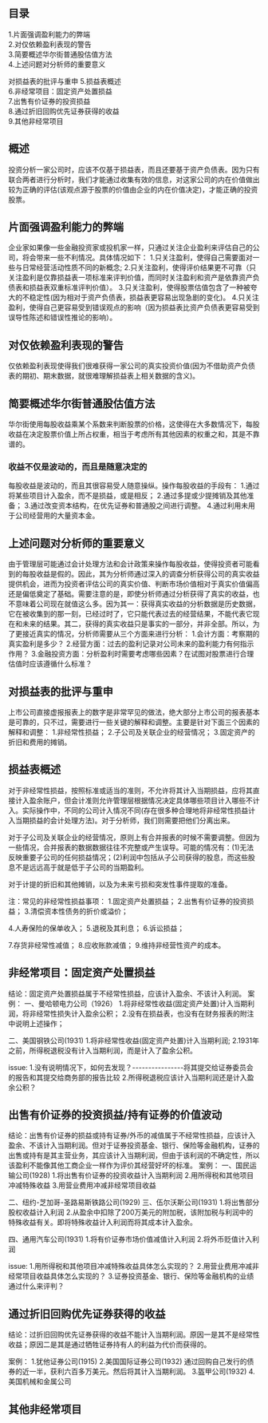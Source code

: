 ## 目录
1.片面强调盈利能力的弊端   
2.对仅依赖盈利表现的警告    
3.简要概述华尔街普通股估值方法    
4.上述问题对分析师的重要意义    

对损益表的批评与重申
5.损益表概述   
6.非经常项目：固定资产处置损益   
7.出售有价证券的投资损益   
8.通过折旧回购优先证券获得的收益   
9.其他非经常项目  

## 概述
投资分析一家公司时，应该不仅基于损益表，而且还要基于资产负债表。因为只有联合两者进行分析时，我们才能通过收集有效的信息，对这家公司的内在价值做出较为正确的评估(该观点源于股票的价值由企业的内在价值决定)，才能正确的投资股票。

## 片面强调盈利能力的弊端
企业家如果像一些金融投资家或投机家一样，只通过关注企业盈利来评估自己的公司，将会带来一些不利情况。具体情况如下：
1.只关注盈利，使得自己需要面对一些与日常经营活动性质不同的新概念;
2.只关注盈利，使得评价结果更不可靠（只关注盈利是仅靠损益表一项标准来评判价值，而同时关注盈利和资产是依靠资产负债表和损益表双重标准评判价值）。
3.只关注盈利，使得股票估值包含了一种被夸大的不稳定性(因为相对于资产负债表，损益表更容易出现急剧的变化)。
4.只关注盈利，使得自己更容易受到错误观点的影响（因为损益表比资产负债表更容易受到误导性陈述和错误性推论的影响）。

## 对仅依赖盈利表现的警告
仅依赖盈利表现使得我们很难获得一家公司的真实投资价值(因为不借助资产负债表的期初、期末数据，就很难理解损益表上相关数据的含义)。

## 简要概述华尔街普通股估值方法
华尔街使用每股收益乘某个系数来判断股票的价格，这使得在大多数情况下，每股收益在决定股票价值上所占权重，相当于考虑所有其他因素的权重之和，其是不靠谱的。

### 收益不仅是波动的，而且是随意决定的
每股收益是波动的，而且其很容易受人随意操纵。操作每股收益的手段有：
1.通过将某些项目计入盈余，而不是损益，或是相反；
2.通过多提或少提摊销及其他准备；
3.通过改变资本结构，在优先证券和普通股之间进行调整。
4.通过利用未用于公司经营用的大量资本金。

## 上述问题对分析师的重要意义
由于管理层可能通过会计处理方法和会计政策来操作每股收益，使得投资者可能看到的每股收益是假的。因此，其为分析师通过深入的调查分析获得公司的真实收益提供机会，进而为投资者评估公司的真实价值、判断市场价值相对于真实价值偏高还是偏低奠定了基础。需要注意的是，即使分析师通过分析获得了真实的收益，也不意味着公司现在就值这么多。因为其一：获得真实收益的分析数据是历史数据，它在被收集到的那一刻，已经过时了，它只能代表过去的经营结果，不能代表它现在和未来的结果。其二，获得的真实收益只是事实的一部分，并非全部。所以，为了更接近真实的情况，分析师需要从三个方面来进行分析：
1.会计方面：考察期的真实盈利是多少？
2.经营方面：过去的盈利记录对公司未来的盈利能力有何指示作用？
3.金融投资方面：分析盈利时需要考虑哪些因素？在试图对股票进行合理估值时应该遵循什么标准？

## 对损益表的批评与重申
上市公司直接虚报报表上的数字是非常罕见的做法，绝大部分上市公司的报表基本是可靠的，只不过，需要进行一些关键的解释和调整。主要是针对下面三个因素的解释和调整：
1.非经常性损益；
2.子公司及关联企业的经营情况；
3.固定资产的折旧和费用的摊销。
      
## 损益表概述
对于非经常性损益，按照标准或适当的准则，不允许将其计入当期损益，应将其直接计入盈余账户，但会计准则允许管理层根据情况决定具体哪些项目计入哪些不计入。实际操作中，不同的公司计入情况不同(存在很多种合理地将非经常性损益计入当期损益的会计处理方法)。对于分析师，我们则需要把他们分离出来。

对于子公司及关联企业的经营情况，原则上有合并报表的时候不需要调整。但因为一些情况，合并报表的数据数据往往不完整或产生误导。可能的情况有：(1)无法反映重要子公司的任何损益情况；(2)利润中包括从子公司获得的股息，而这些股息不是远远高于就是低于子公司的当期盈利。

对于计提的折旧和其他摊销，以及为未来亏损和突发性事件提取的准备。

注：常见的非经常性损益事项：
1.固定资产处置损益；
2.出售有价证券的投资损益；
3.清偿资本性债务的折价或溢价；

4.人寿保险的保单收入；
5.退税及其利息；
6.诉讼损益；

7.存货非经常性减值；
8.应收账款减值；
9.维持非经营性资产的成本。

## 非经常项目：固定资产处置损益
结论：固定资产处置损益属于不经常性损益，应该计入盈余、不该计入利润。
案例：
一、曼哈顿电力公司（1926）
1.将非经常性收益(固定资产处置)计入当期利润，将非经常性损失计入盈余公积；
2.没有在损益表，也没有在财务报表的附注中说明上述操作；

二、美国钢铁公司(1931)
1.将非经常性收益(固定资产处置)计入当期利润;
2.1931年之前，所得税退税没有计入当期利润，而是计入了盈余公积。

issue:
1.没有说明情况下，如何去发现？----------------将其提交给证券委员会的报告和其提交给商务部的报告比较
2.所得税退税应该计入当期利润还是计入盈余公积？

## 出售有价证券的投资损益/持有证券的价值波动
结论：出售有价证券的损益或持有证券/外币的减值属于不经常性损益，应该计入盈余、不该计入当期利润。但对于证券投资基金、银行、保险等金融机构，证券的出售或持有是其主营业务，其应该计入当期利润，但由于该利润的不确定性，所以该盈利不能像其他工商企业一样作为评价其经营好坏的标准。
案例：
一、国民运输公司(1928)
1.将出售有价证券的投资收益计入当期利润
2.用所得税和其他项目冲减特殊收益
3.用营业费用冲减非经常项目收益

二、纽约-芝加哥-圣路易斯铁路公司(1929)
三、伍尔沃斯公司(1931)
1.将出售部分股权收益计入利润
2.从盈余中扣除了200万美元的附加税，该附加税与利润中的特殊收益有关。即将特殊收益计入利润而将其成本计入盈余。

四、通用汽车公司(1931)
1.将有价证券市场价值减值计入利润
2.将外币贬值计入利润

issue:
1.用所得税和其他项目冲减特殊收益具体怎么实现的？
2.用营业费用冲减非经常项目收益具体怎么实现的？
3.证券投资基金、银行、保险等金融机构的业绩通过什么来评判？

## 通过折旧回购优先证券获得的收益
结论：过折旧回购优先证券获得的收益不能计入当期利润。原因一是其不是经常性收益；原因二是其是通过牺牲证券持有人的利益为代价而获得的。

案例：
1.犹他证券公司(1915)
2.美国国际证券公司(1932)
  通过回购自己发行的债券的近一半，获利六百多万美元。然后将其计入当期利润。
3.盔甲公司(1932)
4.美国机械和金属公司

## 其他非经常项目